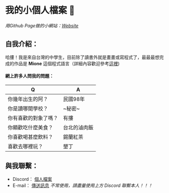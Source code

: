 # 我的小個人檔案 🫠

###### 用Github Page做的小網站：[Website](https://chennini0924.github.io/ChenNini0924/) 

## 自我介紹：
哈摟！我是來自台灣的中學生，目前除了讀書外就是畫畫或寫程式了，最最最想完成的作品是 **Mione** 這個程式語言（詳細內容歡迎參考[這裡](https://github.com/ChenNini0924/Mione))


#### 網上許多人問我的問題：
| Q | A |
| -|-|
|你幾年出生的阿？| 民國98年|
|你是讀哪間學校？| ~秘密~|
|你有喜歡的對象了嗎？|有摟|
|你顯歡吃什麼美食？|台北的滷肉飯|
|你喜歡喝甚麼飲料？|錫蘭紅茶|
|喜歡去哪裡玩？|墾丁|

## 與我聯繫：
* Discord： [個人檔案](https://discordapp.com/users/1215881890309869661)
* E-mail：  [傳送訊息](https://tomail:chennini0924@gmail.com/) _不常使用，請盡量使用上方 Discord 聯繫本人！！！_
